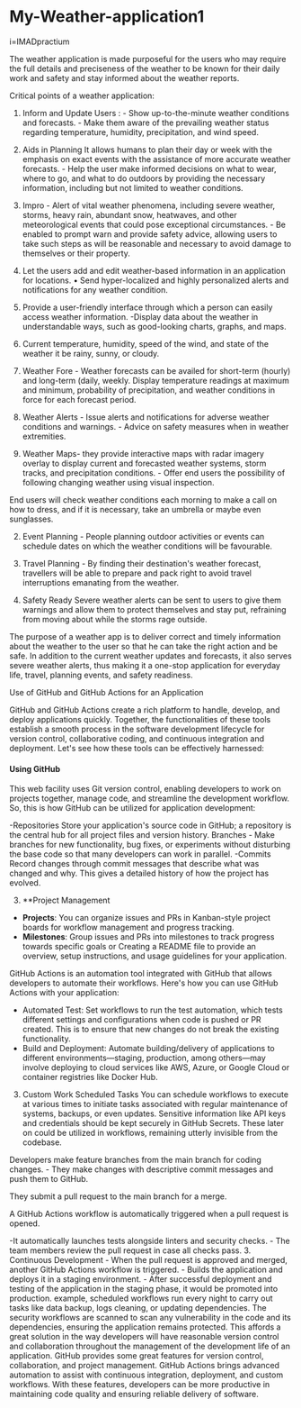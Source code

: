 # My-Weather-application1
i=IMADpractium

The weather application is made purposeful for the users who may require the full details and preciseness of the weather to be known for their daily work and safety and stay informed about the weather reports.

 Critical points of a weather application: 
1.	Inform and Update Users : - Show up-to-the-minute weather conditions and forecasts. - Make them aware of the prevailing weather status regarding temperature, humidity, precipitation, and wind speed. 

2. Aids in Planning It allows humans to plan their day or week with the emphasis on exact events with the assistance of more accurate weather forecasts. - Help the user make informed decisions on what to wear, where to go, and what to do outdoors by providing the necessary information, including but not limited to weather conditions.

3. Impro - Alert of vital weather phenomena, including severe weather, storms, heavy rain, abundant snow, heatwaves, and other meteorological events that could pose exceptional circumstances. - Be enabled to prompt warn and provide safety advice, allowing users to take such steps as will be reasonable and necessary to avoid damage to themselves or their property. 

4. Let the users add and edit weather-based information in an application for locations. • Send hyper-localized and highly personalized alerts and notifications for any weather condition. 

5. Provide a user-friendly interface through which a person can easily access weather information. -Display data about the weather in understandable ways, such as good-looking charts, graphs, and maps.

1.	Current temperature, humidity, speed of the wind, and state of the weather it be rainy, sunny, or cloudy. 

2. Weather Fore - Weather forecasts can be availed for short-term (hourly) and long-term (daily, weekly. Display temperature readings at maximum and minimum, probability of precipitation, and weather conditions in force for each forecast period. 

3. Weather Alerts - Issue alerts and notifications for adverse weather conditions and warnings. - Advice on safety measures when in weather extremities.

 4. Weather Maps- they provide interactive maps with radar imagery overlay to display current and forecasted weather systems, storm tracks, and precipitation conditions. - Offer end users the possibility of following changing weather using visual inspection. 
 

End users will check weather conditions each morning to make a call on how to dress, and if it is necessary, take an umbrella or maybe even sunglasses.

 2. Event Planning - People planning outdoor activities or events can schedule dates on which the weather conditions will be favourable. 
3. Travel Planning - By finding their destination's weather forecast, travellers will be able to prepare and pack right to avoid travel interruptions emanating from the weather.

 4. Safety Ready Severe weather alerts can be sent to users to give them warnings and allow them to protect themselves and stay put, refraining from moving about while the storms rage outside. 

The purpose of a weather app is to deliver correct and timely information about the weather to the user so that he can take the right action and be safe. In addition to the current weather updates and forecasts, it also serves severe weather alerts, thus making it a one-stop application for everyday life, travel, planning events, and safety readiness. 
  

Use of GitHub and GitHub Actions for an Application

GitHub and GitHub Actions create a rich platform to handle, develop, and deploy applications quickly. Together, the functionalities of these tools establish a smooth process in the software development lifecycle for version control, collaborative coding, and continuous integration and deployment. Let's see how these tools can be effectively harnessed:

#### Using GitHub
This web facility uses Git version control, enabling developers to work on projects together, manage code, and streamline the development workflow. So, this is how GitHub can be utilized for application development:

-Repositories Store your application's source code in GitHub; a repository is the central hub for all project files and version history.
Branches - Make branches for new functionality, bug fixes, or experiments without disturbing the base code so that many developers can work in parallel.
-Commits Record changes through commit messages that describe what was changed and why. This gives a detailed history of how the project has evolved.


3. **Project Management
- **Projects**: You can organize issues and PRs in Kanban-style project boards for workflow management and progress tracking. 
- **Milestones**: Group issues and PRs into milestones to track progress towards specific goals or 
Creating a README file to provide an overview, setup instructions, and usage guidelines for your application.

GitHub Actions is an automation tool integrated with GitHub that allows developers to automate their workflows. Here's how you can use GitHub Actions with your application:

- Automated Test: Set workflows to run the test automation, which tests different settings and configurations when code is pushed or PR created. This is to ensure that new changes do not break the existing functionality.
- Build and Deployment: Automate building/delivery of applications to different environments—staging, production, among others—may involve deploying to cloud services like AWS, Azure, or Google Cloud or container registries like Docker Hub.

3. Custom Work
Scheduled Tasks You can schedule workflows to execute at various times to initiate tasks associated with regular maintenance of systems, backups, or even updates.
Sensitive information like API keys and credentials should be kept securely in GitHub Secrets. These later on could be utilized in workflows, remaining utterly invisible from the codebase.

Developers make feature branches from the main branch for coding changes. - They make changes with descriptive commit messages and push them to GitHub.

They submit a pull request to the main branch for a merge.


A GitHub Actions workflow is automatically triggered when a pull request is opened.

-It automatically launches tests alongside linters and security checks. - The team members review the pull request in case all checks pass. 
3. Continuous Development - When the pull request is approved and merged, another GitHub Actions workflow is triggered. - Builds the application and deploys it in a staging environment. - After successful deployment and testing of the application in the staging phase, it would be promoted into production. 
example, scheduled workflows run every night to carry out tasks like data backup, logs cleaning, or updating dependencies. The security workflows are scanned to scan any vulnerability in the code and its dependencies, ensuring the application remains protected. 
This affords a great solution in the way developers will have reasonable version control and collaboration throughout the management of the development life of an application. GitHub provides some great features for version control, collaboration, and project management. GitHub Actions brings advanced automation to assist with continuous integration, deployment, and custom workflows. With these features, developers can be more productive in maintaining code quality and ensuring reliable delivery of software.


